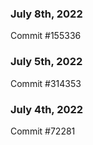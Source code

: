 ### July 8th, 2022

Commit #155336

### July 5th, 2022

Commit #314353


### July 4th, 2022

Commit #72281
